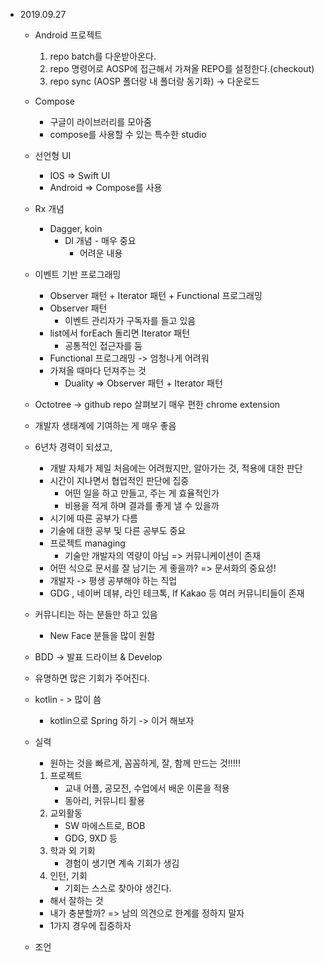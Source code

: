 - 2019.09.27 

  - Android 프로젝트

    1. repo batch를 다운받아온다.
    2. repo 명령어로 AOSP에 접근해서 가져올 REPO를 설정한다.(checkout)
    3. repo sync (AOSP 폴더랑 내 폴더랑 동기화) -> 다운로드

  - Compose

    - 구글이 라이브러리를 모아줌
    - compose를 사용할 수 있는 특수한 studio

  - 선언형 UI

    - IOS => Swift UI
    - Android => Compose를 사용

  - Rx 개념

    - Dagger, koin 
      - DI 개념 - 매우 중요 
        - 어려운 내용

  - 이벤트 기반 프로그래밍

    - Observer 패턴 + Iterator 패턴  + Functional 프로그래밍
    - Observer 패턴
      - 이벤트 관리자가 구독자를 들고 있음
    - list에서 forEach 돌리면 Iterator 패턴
      - 공통적인 접근자를 둠 
    - Functional 프로그래밍 -> 엄청나게 어려워
    - 가져올 때마다 던져주는 것
      - Duality => Observer 패턴 + Iterator 패턴

  - Octotree -> github repo 살펴보기 매우 편한 chrome extension

  - 개발자 생태계에 기여하는 게 매우 좋음 

  - 6년차 경력이 되셨고, 

    - 개발 자체가 제일 처음에는 어려웠지만, 알아가는 것, 적용에 대한 판단
    - 시간이 지나면서 협업적인 판단에 집중
      - 어떤 일을 하고 만들고, 주는 게 효율적인가
      - 비용을 적게 하며 결과를 좋게 낼 수 있을까
    - 시기에 따른 공부가 다름
    - 기술에 대한 공부 및 다른 공부도 중요
    - 프로젝트 managing
      - 기술만 개발자의 역량이 아님 => 커뮤니케이션이 존재
    - 어떤 식으로 문서를 잘 남기는 게 좋을까? => 문서화의 중요성!
    - 개발자 -> 평생 공부해야 하는 직업
    - GDG , 네이버 데뷰, 라인 테크톡, If Kakao 등 여러 커뮤니티들이 존재

  - 커뮤니티는 하는 분들만 하고 있음

    - New Face 분들을 많이 원함

  - BDD -> 발표 드라이브 & Develop

  - 유명하면 많은 기회가 주어진다.

  - kotlin - > 많이 씀 

    - kotlin으로 Spring 하기 -> 이거 해보자

  - 실력

    - 원하는 것을 빠르게, 꼼꼼하게, 잘, 함께 만드는 것!!!!!

    1. 프로젝트
       - 교내 어플, 공모전, 수업에서 배운 이론을 적용
       - 동아리, 커뮤니티 활용
    2. 교외활동
       - SW 마에스트로, BOB
       - GDG, 9XD 등
    3. 학과 외 기회
       - 경험이 생기면 계속 기회가 생김
    4. 인턴, 기회 
       - 기회는 스스로 찾아야 생긴다.

    - 해서 잘하는 것
    - 내가 충분할까? => 남의 의견으로 한계를 정하지 말자
    - 1가지 경우에 집중하자

  - 조언 
